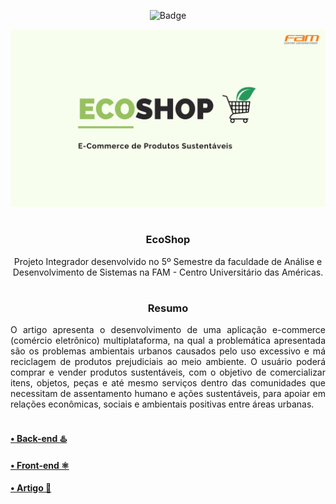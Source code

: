 <div align="center">
  
  ![Badge](https://img.shields.io/badge/STATUS-EM%20PRODUÇÃO-blue?style=for-the-badge)

</div>

<div align = "center">

  <img width="1000px" src="./Documentacao/ECOSHOP.png"/>

<div>

<br>

<div align = "center">

  <h3><b>EcoShop</b></h3>

  <p>Projeto Integrador desenvolvido no 5º Semestre da faculdade de Análise e Desenvolvimento de Sistemas na FAM - Centro Universitário das Américas.
  </p>
  
</div>

#

<div align="center">

  <h3><b>Resumo</b></h3>

</div>

<div align="justify">
  O artigo apresenta o desenvolvimento de uma aplicação e-commerce (comércio eletrônico) multiplataforma, na qual a problemática apresentada são os problemas ambientais urbanos causados pelo uso excessivo e má reciclagem de produtos prejudiciais ao meio ambiente. O usuário poderá comprar e vender produtos sustentáveis, com o objetivo de comercializar itens, objetos, peças e até mesmo serviços dentro das comunidades que necessitam de assentamento humano e ações sustentáveis, para apoiar em relações econômicas, sociais e ambientais positivas entre áreas urbanas.
</div>

<br>

<div align="left">

  <h4>
    <b>
      <a href="https://github.com/Biellms/ProjetoIntegrador-Padafood/tree/main/Padafood" target="_blank"><p target="_blank">• Back-end ♨️
      </a>
    </b>
  </h4>

  <h4>
    <b>
      <a href="https://github.com/Biellms/ProjetoIntegrador-Padafood/tree/main/Padafood" target="_blank"><p target="_blank">• Front-end ⚛️
      </a>
    </b>
  </h4>

  <h4>
    <b>
      <a href="./Documentacao/EcoShop.pdf" target="_blank"><p target="_blank">• Artigo 📝
      </a>
    </b>
  </h4>

</div>


